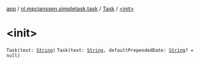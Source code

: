 [app](../../index.md) / [nl.mpcjanssen.simpletask.task](../index.md) / [Task](index.md) / [&lt;init&gt;](.)

# &lt;init&gt;

`Task(text: `[`String`](https://kotlinlang.org/api/latest/jvm/stdlib/kotlin/-string/index.html)`)`
`Task(text: `[`String`](https://kotlinlang.org/api/latest/jvm/stdlib/kotlin/-string/index.html)`, defaultPrependedDate: `[`String`](https://kotlinlang.org/api/latest/jvm/stdlib/kotlin/-string/index.html)`? = null)`